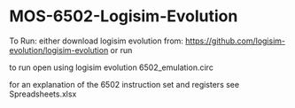 # MOS-6502-Logisim-Evolution

To Run:
either download logisim evolution from: https://github.com/logisim-evolution/logisim-evolution or run 


to run open using logisim evolution 6502_emulation.circ

for an explanation of the 6502 instruction set and registers see Spreadsheets.xlsx
